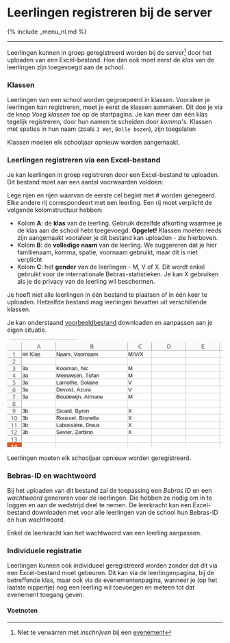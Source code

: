 Leerlingen registreren bij de server
===
{% include _menu_nl.md %}

---
Leerlingen kunnen in groep geregistreerd worden bij de server[^1] door het uploaden van een Excel-bestand. Hoe dan ook moet eerst de *klas* van de
leerlingen zijn toegevoegd aan de school.

###  Klassen

Leerlingen van een school worden gegroepeerd in klassen. Vooraleer je leerlingen kan registreren, moet je eerst de klassen
aanmaken. Dit doe je via de knop *Voeg klassen toe* op de startpagina. Je kan meer dan één klas tegelijk registreren, door
hun namen te scheiden door *komma's*. Klassen met spaties in hun naam (zoals `3 Wet`, `Bolle bozen`), zijn toegelaten 

Klassen moeten elk schooljaar opnieuw worden aangemaakt.

### Leerlingen registreren via een Excel-bestand

Je kan leerlingen in groep registreren door een Excel-bestand te uploaden. Dit bestand moet aan een aantal voorwaarden voldoen:

Lege rijen en rijen waarvan de eerste cel begint met # worden genegeerd. Elke andere rij correspondeert
    met een leerling. Een rij moet verplicht de volgende kolomstructuur hebben:

* Kolom **A**: de **klas** van de leerling. Gebruik dezelfde afkorting waarmee je de klas aan de school hebt
    toegevoegd. **Opgelet!** Klassen moeten reeds zijn aangemaakt vooraleer je dit bestand kan uploaden - zie hierboven.
* Kolom **B**: de **volledige naam** van de leerling. We suggereren dat je hier familienaam, komma, spatie, voornaam gebruikt,
  maar dit is niet verplicht
* Kolom **C**: het **gender** van de leerlingen - M, V of X. Dit wordt enkel gebruikt voor
  de internationale Bebras-statistieken. Je kan X gebruiken als je de privacy van de leerling wil beschermen.

Je hoeft niet alle leerlingen in één bestand te plaatsen of in één keer te uploaden. 
Hetzelfde bestand mag leerlingen bevatten uit verschillende klassen.

Je kan onderstaand [voorbeeldbestand](example.xlsx) downloaden en aanpassen aan je eigen situatie.

![](example.png)

Leerlingen moeten elk schooljaar opnieuw worden geregistreerd.

### Bebras-ID en wachtwoord

Bij het uploaden van dit bestand zal de toepassing een *Bebras ID* en een *wachtwoord* genereren
voor de leerlingen. Die hebben ze nodig om in te loggen en aan de wedstrijd deel te nemen. De leerkracht
kan een Excel-bestand downloaden met voor alle leerlingen van de school hun Bebras-ID en hun wachtwoord.

Enkel de leerkracht kan het wachtwoord van een leerling aanpassen.

### Individuele registratie

Leerlingen kunnen ook individueel geregistreerd worden zonder dat dit via een Excel-bestand moet gebeuren. Dit kan via de
leerlingenpagina, bij de betreffende klas, maar ook via de evenementenpagina, wanneer je (op het laatste nippertje) nog een leerling
wil toevoegen en meteen tot dat evenement toegang geven.

#### Voetnoten
[^1]: Niet te verwarren met *inschrijven* bij een [evenement](evenementen.md) 